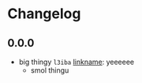 # Changelog

## 0.0.0
- big thingy `l3iba` [linkname](https://github.com/mrwandev): yeeeeee
    - smol thingu
<!-- *Note: a note.* -->